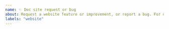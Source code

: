 ```yaml
---
name: ✨ Doc site request or bug
about: Request a website feature or improvement, or report a bug. For documentation, please use documentation request.
labels: "website"
---
```

